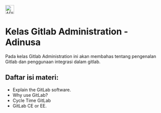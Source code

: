 [<img align="center" alt="ADINUSA | Website" height="28px" src="https://about.gitlab.com/images/press/press-kit-icon.svg" />](https://adinusa.id/)&ensp;  
# Kelas Gitlab Administration - Adinusa  

Pada kelas Gitlab Administration ini akan membahas tentang pengenalan Gitlab dan penggunaan integrasi dalam gitlab.

## **Daftar isi materi**:
  * Explain the GitLab software.
  * Why use GitLab?
  * Cycle Time GitLab
  * GitLab CE or EE.
